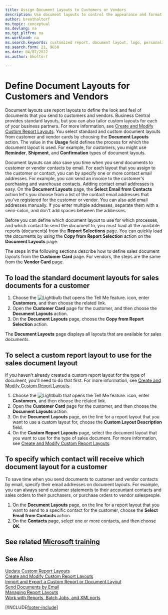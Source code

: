 ```yaml
---
title: Assign Document Layouts to Customers or Vendors
description: Use document layouts to control the appearance and format of documents such as invoices and orders that you send to customers and vendors.
author: brentholtorf
ms.topic: conceptual
ms.devlang: na
ms.tgt_pltfrm: na
ms.workload: na
ms.search.keywords: customized report, document layout, logo, personalize
ms.search.form: 21, 9650
ms.date: 04/07/2022
ms.author: bholtorf

---
```

# Define Document Layouts for Customers and Vendors

Document layouts use report layouts to define the look and feel of documents that you send to customers and vendors. Business Central provides standard layouts, but you can also tailor custom layouts for each of your business partners. For more information, see [Create and Modify Custom Report Layouts](ui-how-create-custom-report-layout.md). You select standard and custom document layouts from customer and vendor cards by choosing the **Document Layouts** action. The value in the **Usage** field defines the process for which the document layout is used. For example, for customers, you might use **Reminder**, **Shipment**, and **Confirmation** types of document layouts.

Document layouts can also save you time when you send documents to customer or vendor contacts by email. For each layout that you assign to the customer or contact, you can by specify one or more contact email addresses. For example, you can send an invoice to the customer's purchasing and warehouse contacts. Adding contact email addresses is easy. On the **Document Layouts** page, the **Select Email from Contacts** action let's you choose from a list of the contact email addresses that you've registered for the customer or vendor. You can also add email addresses manually. If you enter multiple addresses, separate them with a semi-colon, and don't add spaces between the addresses.

Before you can define which document layout to use for which processes, and which contact to send the document to, you must load all the available reports (documents) from the **Report Selections** page. You can quickly load the documents by using the **Copy from Report Selection** action on the **Document Layouts** page.

The steps in the following sections describe how to define sales document layouts from the **Customer Card** page. For vendors, the steps are the same from the **Vendor Card** page.

## To load the standard document layouts for sales documents for a customer

1. Choose the ![Lightbulb that opens the Tell Me feature.](media/ui-search/search_small.png "Tell me what you want to do") icon, enter **Customers**, and then choose the related link.
2. Open the **Customer Card** page for the customer, and then choose the **Document Layouts** action.
3. On the **Document Layouts** page, choose the **Copy from Report Selection** action.

The **Document Layouts** page displays all layouts that are available for sales documents. 

## To select a custom report layout to use for the sales document layout

If you haven't already created a custom report layout for the type of document, you'll need to do that first. For more information, see [Create and Modify Custom Report Layouts](ui-how-create-custom-report-layout.md).

1. Choose the ![Lightbulb that opens the Tell Me feature.](media/ui-search/search_small.png "Tell me what you want to do") icon, enter **Customers**, and then choose the related link.
2. Open the **Customer Card** page for the customer, and then choose the **Document Layouts** action.
3. On the **Document Layouts** page, on the line for a report layout that you want to use a custom layout for, choose the **Custom Layout Description** field.
4. On the **Custom Report Layouts** page, select the document layout that you want to use for the type of sales document. For more information, see [Create and Modify Custom Report Layouts](ui-how-create-custom-report-layout.md).

## To specify which contact will receive which document layout for a customer

To save time when you send documents to customer and vendor contacts by email, specify their email addresses on document layouts. For example, you can always send customer statements to their accountant contacts and sales orders to their purchasers, or purchase orders to vendor salespeople.

1. On the **Document Layouts** page, on the line for a report layout that you want to send to a specific contact for the customer, choose the **Select Email from Contacts** action.
2. On the **Contacts** page, select one or more contacts, and then choose **OK**.

## See related [Microsoft training](/training/modules/change-documents-dynamics-365-business-central/)

## See Also

[Update Custom Report Layouts](ui-update-report-layouts.md)  
[Create and Modify Custom Report Layouts](ui-how-create-custom-report-layout.md)  
[Import and Export a Custom Report or Document Layout](ui-how-import-and-export-report-layout.md)  
[Send Documents by Email](ui-how-send-documents-email.md)  
[Managing Report Layouts](ui-manage-report-layouts.md)  
[Work with Reports, Batch Jobs, and XMLports](ui-work-report.md)  


[!INCLUDE[footer-include](includes/footer-banner.md)]

